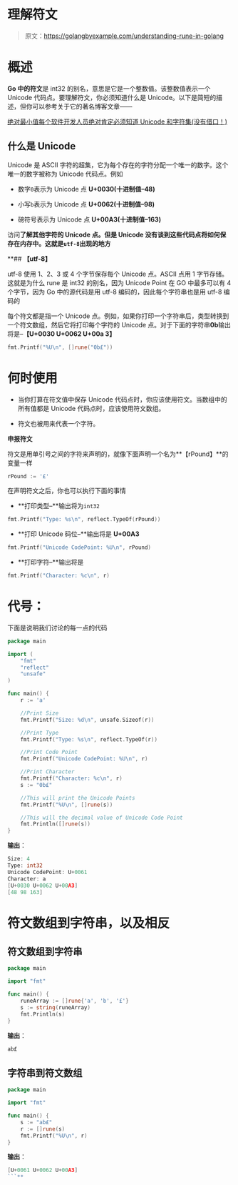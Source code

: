 # 理解符文

> 原文：<https://golangbyexample.com/understanding-rune-in-golang>

# **概述**

**Go 中的符文**是 int32 的别名，意思是它是一个整数值。该整数值表示一个 Unicode 代码点。要理解符文，你必须知道什么是 Unicode。以下是简短的描述，但你可以参考关于它的著名博客文章——

[绝对最小值每个软件开发人员绝对肯定必须知道 Unicode 和字符集(没有借口！)](http://www.joelonsoftware.com/articles/Unicode.html)

## **什么是 Unicode**

Unicode 是 ASCII 字符的超集，它为每个存在的字符分配一个唯一的数字。这个唯一的数字被称为 Unicode 代码点。例如

*   数字`0`表示为 Unicode 点 **U+0030(十进制值–48)**

*   小写`b`表示为 Unicode 点 **U+0062(十进制值–98)**

*   磅符号表示为 Unicode 点 **U+00A3(十进制值–163)**

访问**了解其他字符的 Unicode 点。但是 Unicode 没有谈到这些代码点将如何保存在内存中。这就是`utf-8`出现的地方**

 **## **【utf-8】**

utf-8 使用 1、2、3 或 4 个字节保存每个 Unicode 点。ASCII 点用 1 字节存储。这就是为什么 rune 是 int32 的别名，因为 Unicode Point 在 GO 中最多可以有 4 个字节，因为 Go 中的源代码是用 utf-8 编码的，因此每个字符串也是用 utf-8 编码的

每个符文都是指一个 Unicode 点。例如，如果你打印一个字符串后，类型转换到一个符文数组，然后它将打印每个字符的 Unicode 点。对于下面的字符串**0b**输出将是–**【U+0030 U+0062 U+00a 3】**

```go
fmt.Printf("%U\n", []rune("0b£"))
```

# **何时使用**

*   当你打算在符文值中保存 Unicode 代码点时，你应该使用符文。当数组中的所有值都是 Unicode 代码点时，应该使用符文数组。

*   符文也被用来代表一个字符。

**申报符文**

符文是用单引号之间的字符来声明的，就像下面声明一个名为**【rPound】**的变量一样

```go
rPound := '£'
```

在声明符文之后，你也可以执行下面的事情

*   **打印类型–**输出将为`int32`

```go
fmt.Printf("Type: %s\n", reflect.TypeOf(rPound))
```

*   **打印 Unicode 码位–**输出将是 **U+00A3**

```go
fmt.Printf("Unicode CodePoint: %U\n", rPound)
```

*   **打印字符–**输出将是

```go
fmt.Printf("Character: %c\n", r)
```

# **代号**：

下面是说明我们讨论的每一点的代码

```go
package main

import (
    "fmt"
    "reflect"
    "unsafe"
)

func main() {
    r := 'a'

    //Print Size
    fmt.Printf("Size: %d\n", unsafe.Sizeof(r))

    //Print Type
    fmt.Printf("Type: %s\n", reflect.TypeOf(r))

    //Print Code Point
    fmt.Printf("Unicode CodePoint: %U\n", r)

    //Print Character
    fmt.Printf("Character: %c\n", r)
    s := "0b£"

    //This will print the Unicode Points
    fmt.Printf("%U\n", []rune(s))

    //This will the decimal value of Unicode Code Point
    fmt.Println([]rune(s))
}
```

**输出**：

```go
Size: 4
Type: int32
Unicode CodePoint: U+0061
Character: a
[U+0030 U+0062 U+00A3]
[48 98 163]
```

# **符文数组到字符串，以及相反**

## **符文数组到字符串**

```go
package main

import "fmt"

func main() {
    runeArray := []rune{'a', 'b', '£'}
    s := string(runeArray)
    fmt.Println(s)
}
```

**输出**：

```go
ab£
```

## **字符串到符文数组**

```go
package main

import "fmt"

func main() {
    s := "ab£"
    r := []rune(s)
    fmt.Printf("%U\n", r)
}
```

**输出**：

```go
[U+0061 U+0062 U+00A3]
```**